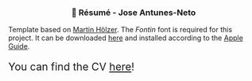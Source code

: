 <h3 align="center">
    📝 Résumé - Jose Antunes-Neto
</h3>


Template based on [Martin Hölzer](https://www.overleaf.com/latex/templates/simple-short-cv/pfrrhrjjpzhv). The _Fontin_ font is required for this project. It can be downloaded [here](https://www.exljbris.com/fontin.html) and installed according to the [Apple Guide](https://support.apple.com/guide/font-book/install-and-validate-fonts-fntbk1000/mac).

<p style = "font-size:21px">
  You can find the CV <a href="cv.pdf">here</a>!
</p>
